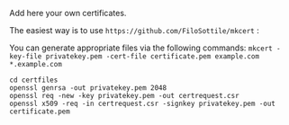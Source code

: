 Add here your own certificates.

The easiest way is to use `https://github.com/FiloSottile/mkcert` :

You can generate appropriate files via the following commands:
`mkcert -key-file privatekey.pem -cert-file certificate.pem example.com *.example.com`

```
cd certfiles
openssl genrsa -out privatekey.pem 2048
openssl req -new -key privatekey.pem -out certrequest.csr
openssl x509 -req -in certrequest.csr -signkey privatekey.pem -out certificate.pem
```
